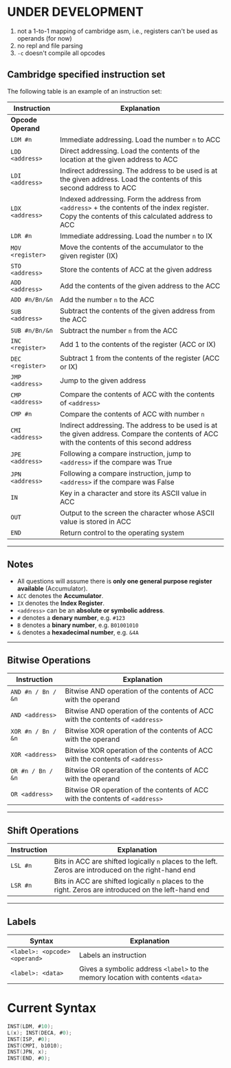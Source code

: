 # UNDER DEVELOPMENT

1. not a 1-to-1 mapping of cambridge asm, i.e., registers can't be used as operands (for now)
2. no repl and file parsing
3. `-c` doesn't compile all opcodes

## Cambridge specified instruction set

The following table is an example of an instruction set:

| Instruction | Explanation |
|-------------|-------------|
| **Opcode Operand** | |
| `LDM #n` | Immediate addressing. Load the number `n` to ACC |
| `LDD <address>` | Direct addressing. Load the contents of the location at the given address to ACC |
| `LDI <address>` | Indirect addressing. The address to be used is at the given address. Load the contents of this second address to ACC |
| `LDX <address>` | Indexed addressing. Form the address from `<address>` + the contents of the index register. Copy the contents of this calculated address to ACC |
| `LDR #n` | Immediate addressing. Load the number `n` to IX |
| `MOV <register>` | Move the contents of the accumulator to the given register (IX) |
| `STO <address>` | Store the contents of ACC at the given address |
| `ADD <address>` | Add the contents of the given address to the ACC |
| `ADD #n/Bn/&n` | Add the number `n` to the ACC |
| `SUB <address>` | Subtract the contents of the given address from the ACC |
| `SUB #n/Bn/&n` | Subtract the number `n` from the ACC |
| `INC <register>` | Add 1 to the contents of the register (ACC or IX) |
| `DEC <register>` | Subtract 1 from the contents of the register (ACC or IX) |
| `JMP <address>` | Jump to the given address |
| `CMP <address>` | Compare the contents of ACC with the contents of `<address>` |
| `CMP #n` | Compare the contents of ACC with number `n` |
| `CMI <address>` | Indirect addressing. The address to be used is at the given address. Compare the contents of ACC with the contents of this second address |
| `JPE <address>` | Following a compare instruction, jump to `<address>` if the compare was True |
| `JPN <address>` | Following a compare instruction, jump to `<address>` if the compare was False |
| `IN` | Key in a character and store its ASCII value in ACC |
| `OUT` | Output to the screen the character whose ASCII value is stored in ACC |
| `END` | Return control to the operating system |

---

## Notes

- All questions will assume there is **only one general purpose register available** (Accumulator).
- `ACC` denotes the **Accumulator**.
- `IX` denotes the **Index Register**.
- `<address>` can be an **absolute or symbolic address**.
- `#` denotes a **denary number**, e.g. `#123`
- `B` denotes a **binary number**, e.g. `B01001010`
- `&` denotes a **hexadecimal number**, e.g. `&4A`

---

## Bitwise Operations

| Instruction | Explanation |
|-------------|-------------|
| `AND #n / Bn / &n` | Bitwise AND operation of the contents of ACC with the operand |
| `AND <address>` | Bitwise AND operation of the contents of ACC with the contents of `<address>` |
| `XOR #n / Bn / &n` | Bitwise XOR operation of the contents of ACC with the operand |
| `XOR <address>` | Bitwise XOR operation of the contents of ACC with the contents of `<address>` |
| `OR #n / Bn / &n` | Bitwise OR operation of the contents of ACC with the operand |
| `OR <address>` | Bitwise OR operation of the contents of ACC with the contents of `<address>` |

---

## Shift Operations

| Instruction | Explanation |
|-------------|-------------|
| `LSL #n` | Bits in ACC are shifted logically `n` places to the left. Zeros are introduced on the right-hand end |
| `LSR #n` | Bits in ACC are shifted logically `n` places to the right. Zeros are introduced on the left-hand end |

---

## Labels

| Syntax | Explanation |
|--------|-------------|
| `<label>: <opcode> <operand>` | Labels an instruction |
| `<label>: <data>` | Gives a symbolic address `<label>` to the memory location with contents `<data>` |


# Current Syntax

```c
INST(LDM, #10);
L(x); INST(DECA, #0);
INST(ISP, #0);
INST(CMPI, b1010);
INST(JPN, x);
INST(END, #0);
```

